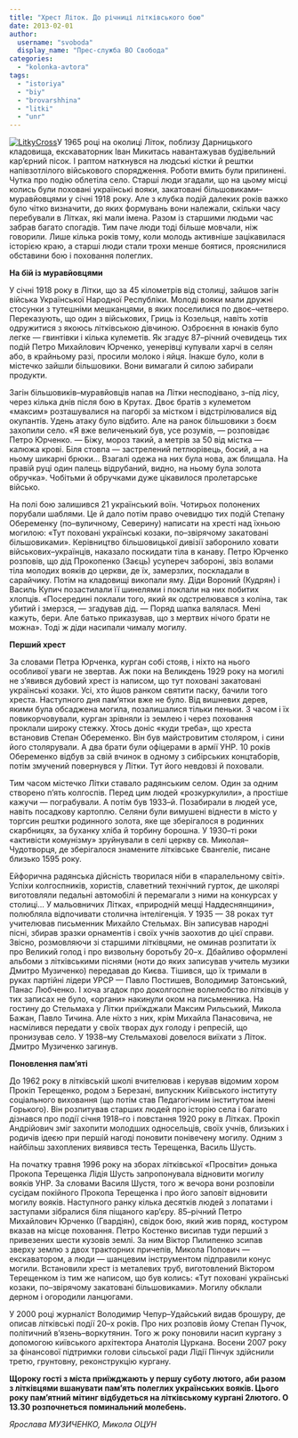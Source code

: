 ```yaml
---
title: "Хрест Літок. До річниці літківського бою"
date: 2013-02-01
author: 
  username: "svoboda"
  display_name: "Прес-служба ВО Свобода"
categories: 
  - "kolonka-avtora"
tags: 
  - "istoriya"
  - "biy"
  - "brovarshhina"
  - "litki"
  - "unr"
---
```


[![LitkyCross](https://mpz.brovary.org/wp-content/uploads/2013/02/LitkyCross.jpg)](https://mpz.brovary.org/wp-content/uploads/2013/02/LitkyCross.jpg)У 1965 році на околиці Літок, поблизу Дарницького кладовища, екскаваторник Іван Микитась навантажував будівельний кар’єрний пісок. І раптом наткнувся на людські кістки й рештки напівзотлілого військового спорядження. Роботи вмить були припинені. Чутка про подію облетіла село. Старші люди згадали, що на цьому місці колись були поховані українські вояки, закатовані більшовиками–муравйовцями у січні 1918 року. Але з клубка подій далеких років важко було чітко визначити, до яких формувань вони належали, скільки часу перебували в Літках, які мали імена. Разом із старшими людьми час забрав багато спогадів. Тим паче люди тоді більше мовчали, ніж говорили. Лише кілька років тому, коли молодь активніше зацікавилася історією краю, а старші люди стали трохи менше боятися, прояснилися обставини бою і поховання полеглих.

**На бій із муравйовцями**

У січні 1918 року в Літки, що за 45 кілометрів від столиці, зайшов загін війська Української Народної Республіки. Молоді вояки мали дружні стосунки з тутешніми мешканцями, в яких поселилися по двоє–четверо. Переказують, що один з військових, Гриць із Козельця, навіть хотів одружитися з якоюсь літківською дівчиною. Озброєння в юнаків було легке — гвинтівки і кілька кулеметів. Як згадує 87–річний очевидець тих подій Петро Михайлович Юрченко, уенерівці купували харчі в селян або, в крайньому разі, просили молоко і яйця. Інакше було, коли в містечко зайшли більшовики. Вони вимагали й силою забирали продукти.

Загін більшовиків–муравйовців напав на Літки несподівано, з–під лісу, через кілька днів після бою в Крутах. Двоє братів з кулеметом «максим» розташувалися на пагорбі за містком і відстрілювалися від окупантів. Удень атаку було відбито. Але на ранок більшовики з боєм захопили село. «Я вже величенький був, усе розумів, — розповідає Петро Юрченко. — Біжу, мороз такий, а метрів за 50 від містка — калюжа крові. Біля стовпа — застрелений петлюрівець, босий, а на ньому шикарні брюки... Взагалі одежа на них була нова, аж блищала. На правій руці один палець відрубаний, видно, на ньому була золота обручка». Чобітьми й обручками дуже цікавилося пролетарське військо.

На полі бою залишився 21 український воїн. Чотирьох полонених порубали шаблями. Це й дало потім право очевидцю тих подій Степану Обеременку (по–вуличному, Северину) написати на хресті над їхньою могилою: «Тут поховані українські козаки, по–звірячому закатовані більшовиками». Керівництво більшовицької дивізії заборонило ховати військових–українців, наказало поскидати тіла в канаву. Петро Юрченко розповів, що дід Прокопенко (Заєць) усупереч забороні, звіз волами тіла молодих вояків до церкви, де їх, замерзлих, поскладали в сарайчику. Потім на кладовищі викопали яму. Діди Вороний (Кудрян) і Василь Купич позастилали її шинелями і поклали на них побитих хлопців. «Посередині поклали того, який як одстрелювався з коліна, так убитий і змерзся, — згадував дід. — Поряд шапка валялася. Мені кажуть, бери. Але батько приказував, що з мертвих нічого брати не можна». Тоді ж діди насипали чималу могилу.

**Перший хрест**

За словами Петра Юрченка, курган собі стояв, і ніхто на нього особливої уваги не звертав. Аж поки на Великдень 1929 року на могилі не з’явився дубовий хрест із написом, що тут поховані закатовані українські козаки. Усі, хто йшов ранком святити паску, бачили того хреста. Наступного дня пам’ятки вже не було. Від вишневих дерев, якими була обсаджена могила, позалишалися тільки пеньки. З часом і їх повикорчовували, курган зрівняли із землею і через поховання проклали широку стежку. Хтось доніс «куди треба», що хреста встановив Степан Обеременко. Він був майстровитим столяром, і сини його столярували. А два брати були офіцерами в армії УНР. 10 років Обеременко відбув за свій вчинок в одному з сибірських концтаборів, потім змучений повернувся у Літки. Тут його невдовзі й поховали.

Тим часом містечко Літки ставало радянським селом. Один за одним створено п’ять колгоспів. Перед цим людей «розкуркулили», а простіше кажучи — пограбували. А потім був 1933–й. Позабирали в людей усе, навіть посадкову картоплю. Селяни були вимушені віднести в місто у торгсин рештки родинного золота, яке ще зберігалося в родинних скарбницях, за буханку хліба й торбину борошна. У 1930–ті роки «активісти комунізму» зруйнували в селі церкву св. Миколая–Чудотворця, де зберігалося знамените літківське Євангеліє, писане близько 1595 року.

Ейфорична радянська дійсність творилася ніби в «паралельному світі». Успіхи колгоспників, хористів, славетний технічний гурток, де школярі виготовляли педальні автомобілі й перемагали з ними на конкурсах у столиці... У мальовничих Літках, «природній мецці Наддеснянщини», полюбляла відпочивати столична інтелігенція. У 1935 — 38 роках тут учителював письменник Михайло Стельмах. Він записував народні пісні, збирав зразки орнаментів і своїх учнів заохотив до цієї справи. Звісно, розмовляючи зі старшими літківцями, не оминав розпитати їх про Великий голод і про визвольну боротьбу 20–х. Дбайливо оформлені альбоми з літківськими піснями (ноти до яких записував учитель музики Дмитро Музиченко) передавав до Києва. Тішився, що їх тримали в руках партійні лідери УРСР — Павло Постишев, Володимир Затонський, Панас Любченко. І хоча згадок про доколгоспне волелюбство літківців у тих записах не було, «органи» накинули оком на письменника. На гостину до Стельмаха у Літки приїжджали Максим Рильський, Микола Бажан, Павло Тичина. Але ніхто з них, крім Михайла Панасовича, не насмілився передати у своїх творах дух голоду і репресій, що пронизував село. У 1938–му Стельмахові довелося виїхати з Літок. Дмитро Музиченко загинув.

**Поновлення пам’яті**

До 1962 року в літківській школі вчителював і керував відомим хором Прокіп Терещенко, родом з Березані, випускник Київського інституту соціального виховання (що потім став Педагогічним інститутом імені Горького). Він розпитував старших людей про історію села і багато дізнався про події січня 1918–го і повстання 1920 року в Літках. Прокіп Андрійович зміг захопити молодших односельців, своїх учнів, близьких і родичів ідеєю при першій нагоді поновити понівечену могилу. Одним з найбільш захоплених виявився тесть Терещенка, Василь Шусть.

На початку травня 1996 року на зборах літківської «Просвіти» донька Прокопа Терещенка Лідія Шусть запропонувала відновити могилу вояків УНР. За словами Василя Шустя, того ж вечора вони розповіли сусідам покійного Прокопа Терещенка і про його заповіт відновити могилу вояків. Наступного ранку кілька десятків людей з лопатами і заступами зібралися біля піщаного кар’єру. 85–річний Петро Михайлович Юрченко (Гвардіян), свідок бою, який жив поряд, костуром вказав на місце поховання. Петро Костенко висипав туди перший з привезених шести кузовів землі. За ним Віктор Пилипенко зсипав зверху землю з двох тракторних причепів, Микола Попович — екскаватором, а люди — шанцевим інструментом підправили конус могили. Встановили хрест із металевих труб, виготовлений Віктором Терещенком із тим же написом, що був колись: «Тут поховані українські козаки, по–звірячому закатовані більшовиками». Могилу обклали дерном і огородили ланцюгами.

У 2000 році журналіст Володимир Чепур–Удайський видав брошуру, де описав літківські події 20–х років. Про них розповів йому Степан Пучок, політичний в’язень–воркутянин. Того ж року поновили насип кургану з допомогою київського архітектора Анатолія Цуркана. Восени 2007 року за фінансової підтримки голови сільської ради Лідії Пінчук здійснили третю, грунтовну, реконструкцію кургану.

**Щороку гості з міста приїжджають у першу суботу лютого, аби разом з літківцями вшанувати пам’ять полеглих українських вояків. Цього року пам’ятний мітинг відбудеться на літківському кургані 2лютого. О 13.30 розпочнеться поминальний молебень.**

_Ярослава МУЗИЧЕНКО,_ _Микола ОЦУН_
